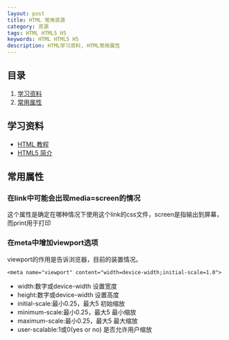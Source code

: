 ```yaml
---
layout: post
title: HTML 常用资源
category: 资源
tags: HTML HTML5 H5
keywords: HTML HTML5 H5
description: HTML学习资料, HTML常用属性
---
```


## 目录

1. [学习资料](#学习资料)
2. [常用属性](#常用属性)


## 学习资料
* [HTML 教程](http://www.runoob.com/html/html-tutorial.html)
* [HTML5 简介](http://www.runoob.com/html/html5-intro.html)

## 常用属性

### 在link中可能会出现media=screen的情况
这个属性是确定在哪种情况下使用这个link的css文件，screen是指输出到屏幕，而print用于打印

### 在meta中增加viewport选项
viewport的作用是告诉浏览器，目前的装置情况。

    <meta name="viewport" content="width=device-width;initial-scale=1.0">

- width:数字或device-width   设置宽度
- height:数字或device-width    设置高度
- initial-scale:最小0.25，最大5   初始缩放
- minimum-scale:最小0.25，最大5   最小缩放
- maximum-scale:最小0.25，最大5   最大缩放
- user-scalable:1或0(yes or no)  是否允许用户缩放
